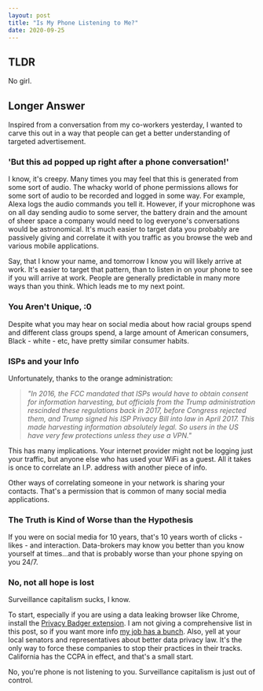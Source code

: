 ```yaml
---
layout: post
title: "Is My Phone Listening to Me?"
date: 2020-09-25
---
```


## TLDR

No girl.

## Longer Answer

Inspired from a conversation from my co-workers yesterday, I wanted to carve this out in a way that people can get a better understanding of targeted advertisement.

### 'But this ad popped up right after a phone conversation!'

I know, it's creepy. Many times you may feel that this is generated from some sort of audio. The whacky world of phone permissions allows for some sort of audio to be recorded and logged in some way. For example, Alexa logs the audio commands you tell it. However, if your microphone was on all day sending audio to some server, the battery drain and the amount of sheer space a company would need to log everyone's conversations would be astronomical. It's much easier to target data you probably are passively giving and correlate it with you traffic as you browse the web and various mobile applications.

Say, that I know your name, and tomorrow I know you will likely arrive at work. It's easier to target that pattern, than to listen in on your phone to see if you will arrive at work. People are generally predictable in many more ways than you think. Which leads me to my next point.

### You Aren't Unique, :0

Despite what you may hear on social media about how racial groups spend and different class groups spend, a large amount of American consumers, Black - white - etc, have pretty similar consumer habits.

### ISPs and your Info

Unfortunately, thanks to the orange administration:

>_"In 2016, the FCC mandated that ISPs would have to obtain consent for information harvesting, but officials from the Trump administration rescinded these regulations back in 2017, before Congress rejected them, and Trump signed his ISP Privacy Bill into law in April 2017. This made harvesting information absolutely legal. So users in the US have very few protections unless they use a VPN."_

This has many implications. Your internet provider might not be logging just your traffic, but anyone else who has used your WiFi as a guest. All it takes is once to correlate an I.P. address with another piece of info.

Other ways of correlating someone in your network is sharing your contacts. That's a permission that is common of many social media applications.

### The Truth is Kind of Worse than the Hypothesis

If you were on social media for 10 years, that's 10 years worth of clicks - likes - and interaction. Data-brokers may know you better than you know yourself at times...and that is probably worse than your phone spying on you 24/7.

### No, not all hope is lost

Surveillance capitalism sucks, I know.

To start, especially if you are using a data leaking browser like Chrome, install the [Privacy Badger extension](https://privacybadger.org/). I am not giving a comprehensive list in this post, so if you want more info [my job has a bunch](https://ssd.eff.org/en/module-categories/tool-guides). Also, yell at your local senators and representatives about better data privacy law. It's the only way to force these companies to stop their practices in their tracks. California has the CCPA in effect, and that's a small start.

No, you're phone is not listening to you. Surveillance capitalism is just out of control.
